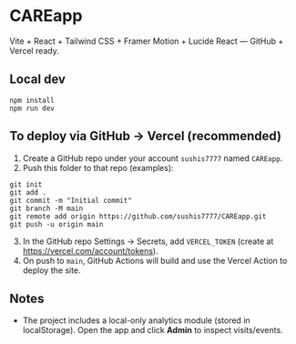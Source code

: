# CAREapp

Vite + React + Tailwind CSS + Framer Motion + Lucide React — GitHub + Vercel ready.

## Local dev
```
npm install
npm run dev
```

## To deploy via GitHub → Vercel (recommended)
1. Create a GitHub repo under your account `sushis7777` named `CAREapp`.
2. Push this folder to that repo (examples):
```
git init
git add .
git commit -m "Initial commit"
git branch -M main
git remote add origin https://github.com/sushis7777/CAREapp.git
git push -u origin main
```
3. In the GitHub repo Settings → Secrets, add `VERCEL_TOKEN` (create at https://vercel.com/account/tokens).
4. On push to `main`, GitHub Actions will build and use the Vercel Action to deploy the site.

## Notes
- The project includes a local-only analytics module (stored in localStorage). Open the app and click **Admin** to inspect visits/events.
